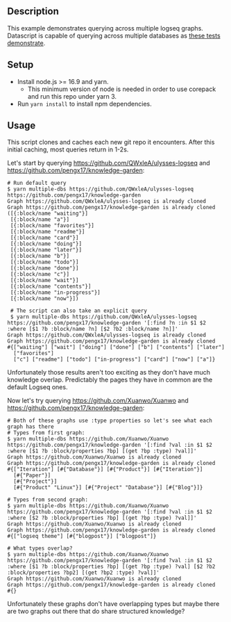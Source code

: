 ## Description

This example demonstrates querying across multiple logseq graphs. Datascript is
capable of querying across multiple databases as [these tests demonstrate](https://github.com/tonsky/datascript/blob/6de343b1b3aecb95c21fbe46384face3f99b989b/test/datascript/test/query_pull.cljc#L60-L80).

## Setup

* Install node.js >= 16.9 and yarn.
  * This minimum version of node is needed in order to use corepack and run this repo under yarn 3.
* Run `yarn install` to install npm dependencies.

## Usage

This script clones and caches each new git repo it encounters. After this
initial caching, most queries return in 1-2s.

Let's start by querying https://github.com/QWxleA/ulysses-logseq and https://github.com/pengx17/knowledge-garden:

```
# Run default query
$ yarn multiple-dbs https://github.com/QWxleA/ulysses-logseq https://github.com/pengx17/knowledge-garden
Graph https://github.com/QWxleA/ulysses-logseq is already cloned
Graph https://github.com/pengx17/knowledge-garden is already cloned
([{:block/name "waiting"}]
 [{:block/name "a"}]
 [{:block/name "favorites"}]
 [{:block/name "readme"}]
 [{:block/name "card"}]
 [{:block/name "doing"}]
 [{:block/name "later"}]
 [{:block/name "b"}]
 [{:block/name "todo"}]
 [{:block/name "done"}]
 [{:block/name "c"}]
 [{:block/name "wait"}]
 [{:block/name "contents"}]
 [{:block/name "in-progress"}]
 [{:block/name "now"}])

 # The script can also take an explicit query
 $ yarn multiple-dbs https://github.com/QWxleA/ulysses-logseq https://github.com/pengx17/knowledge-garden '[:find ?n :in $1 $2 :where [$1 ?b :block/name ?n] [$2 ?b2 :block/name ?n]]'
Graph https://github.com/QWxleA/ulysses-logseq is already cloned
Graph https://github.com/pengx17/knowledge-garden is already cloned
#{["waiting"] ["wait"] ["doing"] ["done"] ["b"] ["contents"] ["later"]
  ["favorites"]
  ["c"] ["readme"] ["todo"] ["in-progress"] ["card"] ["now"] ["a"]}
```

Unfortunately those results aren't too exciting as they don't have much knowledge overlap. Predictably the pages they have in common are the default Logseq ones.

Now let's try querying https://github.com/Xuanwo/Xuanwo and https://github.com/pengx17/knowledge-garden:

```
# Both of these graphs use :type properties so let's see what each graph has there
# Types from first graph:
$ yarn multiple-dbs https://github.com/Xuanwo/Xuanwo https://github.com/pengx17/knowledge-garden '[:find ?val :in $1 $2 :where [$1 ?b :block/properties ?bp] [(get ?bp :type) ?val]]'
Graph https://github.com/Xuanwo/Xuanwo is already cloned
Graph https://github.com/pengx17/knowledge-garden is already cloned
#{["Iteration"] [#{"Database"}] [#{"Product"}] [#{"Iteration"}]
  [#{"Paper"}]
  [#{"Project"}]
  [#{"Product" "Linux"}] [#{"Project" "Database"}] [#{"Blog"}]}

# Types from second graph:
$ yarn multiple-dbs https://github.com/Xuanwo/Xuanwo https://github.com/pengx17/knowledge-garden '[:find ?val :in $1 $2 :where [$2 ?b :block/properties ?bp] [(get ?bp :type) ?val]]'
Graph https://github.com/Xuanwo/Xuanwo is already cloned
Graph https://github.com/pengx17/knowledge-garden is already cloned
#{["logseq theme"] [#{"blogpost"}] ["blogpost"]}

# What types overlap?
$ yarn multiple-dbs https://github.com/Xuanwo/Xuanwo https://github.com/pengx17/knowledge-garden '[:find ?val :in $1 $2 :where [$1 ?b :block/properties ?bp] [(get ?bp :type) ?val] [$2 ?b2 :block/properties ?bp2] [(get ?bp2 :type) ?val]]'
Graph https://github.com/Xuanwo/Xuanwo is already cloned
Graph https://github.com/pengx17/knowledge-garden is already cloned
#{}
```

Unfortunately these graphs don't have overlapping types but maybe there are two graphs out there that do share structured knowledge?
